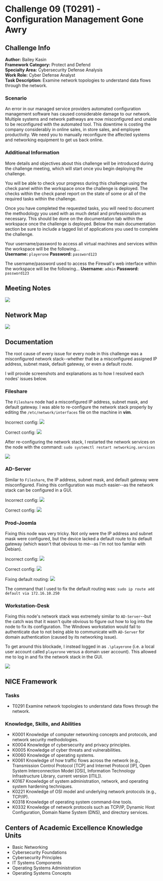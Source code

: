 # Challenge 09 (T0291) - Configuration Management Gone Awry

## Challenge Info
**Author:** Bailey Kasin<br>
**Framework Category:** Protect and Defend<br>
**Specialty Area:** Cybersecurity Defense Analysis<br>
**Work Role:** Cyber Defense Analyst<br>
**Task Description:** Examine network topologies to understand data flows through the network.

### Scenario
An error in our managed service providers automated configuration management software has caused considerable damage to our network. Multiple systems and network pathways are now misconfigured and unable to be reconfigured with the automated tool. This downtime is costing the company considerably in online sales, in store sales, and employee productivity. We need you to manually reconfigure the affected systems and networking equipment to get us back online.

### Additional Information
More details and objectives about this challenge will be introduced during the challenge meeting, which will start once you begin deploying the challenge.

You will be able to check your progress during this challenge using the check panel within the workspace once the challenge is deployed. The checks within the check panel report on the state of some or all of the required tasks within the challenge.

Once you have completed the requested tasks, you will need to document the methodology you used with as much detail and professionalism as necessary. This should be done on the documentation tab within the workspace once the challenge is deployed. Below the main documentation section be sure to include a tagged list of applications you used to complete the challenge.

Your username/password to access all virtual machines and services within the workspace will be the following...<br>
**Username:** `playerone`
**Password:** `password123`

The username/password used to access the Firewall's web interface within the workspace will be the following...
**Username:** `admin`
**Password:** `password123`

## Meeting Notes
![](../images/challenge09/meeting_notes.png)

## Network Map
![](../images/challenge09/PD-map.jpg)

## Documentation
The root cause of every issue for every node in this challenge was a misconfigured network stack--whether that be a misconfigured assigned IP address, subnet mask, default gateway, or even a default route.

I will provide screenshots and explanations as to how I resolved each nodes' issues below.

### Fileshare
The `Fileshare` node had a misconfigured IP address, subnet mask, and default gateway. I was able to re-configure the network stack properly by editing the `/etc/network/interfaces` file on the machine in **vim**.

Incorrect config:
![](../images/challenge09/fileshare_network_ints.png)

Correct config:
![](../images/challenge09/fileshare_fixed2.png)

After re-configuring the network stack, I restarted the network services on the node with the command: `sudo systemctl restart networking.services`

![](../images/challenge09/fileshare_fixed3.png)

### AD-Server
Similar to `Fileshare`, the IP address, subnet mask, and default gateway were misconfigured. Fixing this configuration was much easier--as the network stack can be configured in a GUI.

Incorrect config:
![](../images/challenge09/ad-server_networkinfo.png)

Correct config:
![](../images/challenge09/ad-server_fixed2.png)

### Prod-Joomla
Fixing this node was very tricky. Not only were the IP address and subnet mask were configured, but the device lacked a default route to its default gateway (which wasn't that obvious to me--as I'm not too familar with Debian).

Incorrect config:
![](../images/challenge09/prod-joomla_broke.png)

Correct config:
![](../images/challenge09/prod-joomla_fixed.png)

Fixing default routing:
![](../images/challenge09/prod-joomla_fixed_routing.png)

The command that I used to fix the default routing was: `sudo ip route add default via 172.16.10.250`

### Workstation-Desk
Fixing this node's network stack was extremely similar to `AD-Server`--but the catch was that it wasn't quite obvious to figure out how to log into the node to fix its configuration. The Windows workstation would fail to authenticate due to not being able to communicate with `AD-Server` for domain authentication (caused by its networking issue).

To get around this blockade, I instead logged in as `.\playerone` (i.e. a local user account called `playerone` versus a domain user account). This allowed me to log in and fix the network stack in the GUI.

![](../images/challenge09/workstation-desk_fixed.png)

## NICE Framework

### Tasks
- T0291 Examine network topologies to understand data flows through the network.

### Knowledge, Skills, and Abilities
- K0001 Knowledge of computer networking concepts and protocols, and network security
methodologies.
- K0004 Knowledge of cybersecurity and privacy principles.
- K0005 Knowledge of cyber threats and vulnerabilities.
- K0060 Knowledge of operating systems.
- K0061 Knowledge of how traffic flows across the network (e.g., Transmission Control Protocol [TCP]
and Internet Protocol [IP], Open System Interconnection Model [OSI], Information Technology
Infrastructure Library, current version [ITIL]).
- K0167 Knowledge of system administration, network, and operating system hardening techniques.
- K0221 Knowledge of OSI model and underlying network protocols (e.g., TCP/IP).
- K0318 Knowledge of operating system command-line tools.
- K0332 Knowledge of network protocols such as TCP/IP, Dynamic Host Configuration, Domain Name
System (DNS), and directory services.

## Centers of Academic Excellence Knowledge Units
- Basic Networking
- Cybersecurity Foundations
- Cybersecurity Principles
- IT Systems Components
- Operating Systems Administration
- Operating Systems Concepts